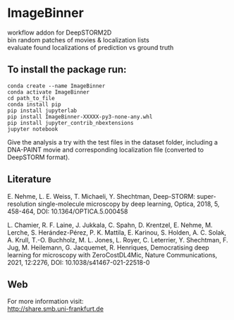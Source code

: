 # ImageBinner

workflow addon for DeepSTORM2D </br>
bin random patches of movies & localization lists </br>
evaluate found localizations of prediction vs ground truth 

## To install the package run:
```
conda create --name ImageBinner
conda activate ImageBinner
cd path_to_file
conda install pip
pip install jupyterlab
pip install ImageBinner-XXXXX-py3-none-any.whl
pip install jupyter_contrib_nbextensions
jupyter notebook 
```
Give the analysis a try with the test files in the dataset folder, including a DNA-PAINT movie and corresponding localization file (converted to DeepSTORM format).

## Literature
E. Nehme, L. E. Weiss, T. Michaeli, Y. Shechtman, Deep-STORM: super-resolution single-molecule microscopy by deep
learning, Optica, 2018, 5, 458-464, DOI: 10.1364/OPTICA.5.000458

L. Chamier, R. F. Laine, J. Jukkala, C. Spahn, D. Krentzel, E. Nehme, M. Lerche, S. Herández-Pérez, P. K. Mattila,
E. Karinou, S. Holden, A. C. Solak, A. Krull, T.-O. Buchholz, M. L. Jones, L. Royer, C. Leterrier, Y. Shechtman, F. Jug,
M. Heilemann, G. Jacquemet, R. Henriques, Democratising deep learning for microscopy with ZeroCostDL4Mic,
Nature Communications, 2021, 12:2276, DOI: 10.1038/s41467-021-22518-0


## Web
For more information visit:  </br>
http://share.smb.uni-frankfurt.de  </br>

